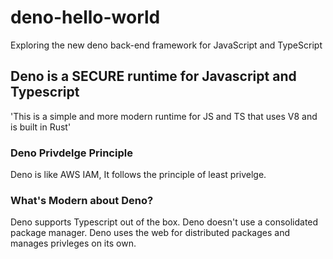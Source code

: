 # deno-hello-world
Exploring the new deno back-end framework for JavaScript and TypeScript


## Deno is a SECURE runtime for Javascript and Typescript
'This is a simple and more modern runtime for JS and TS that uses V8 and is built in Rust'

### Deno Privdelge Principle
Deno is like AWS IAM, It follows the principle of least privelge.

### What's Modern about Deno?
Deno supports Typescript out of the box.
Deno doesn't use a consolidated package manager.
Deno uses the web for distributed packages and manages privleges on its own.